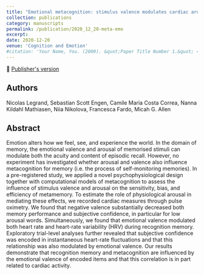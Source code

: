 ```yaml
---
title: "Emotional metacognition: stimulus valence modulates cardiac arousal and metamemory"
collection: publications
category: manuscripts
permalink: /publication/2020_12_20-meta-emo
excerpt:
date: 2020-12-20
venue: 'Cognition and Emotion'
#citation: 'Your Name, You. (2009). &quot;Paper Title Number 1.&quot; <i>Journal 1</i>. 1(1).'
---
```


<!--more-->

📄 [Publisher's version](https://www.tandfonline.com/doi/abs/10.1080/02699931.2020.1859993)

## Authors
Nicolas Legrand, Sebastian Scott Engen, Camile Maria Costa Correa, Nanna Kildahl Mathiasen, Niia Nikolova, Francesca Fardo, Micah G. Allen

## Abstract
Emotion alters how we feel, see, and experience the world. In the domain of memory, the emotional valence and arousal of memorised stimuli can modulate both the acuity and content of episodic recall. However, no experiment has investigated whether arousal and valence also influence metacognition for memory (i.e. the process of self-monitoring memories). In a pre-registered study, we applied a novel psychophysiological design together with computational models of metacognition to assess the influence of stimulus valence and arousal on the sensitivity, bias, and efficiency of metamemory. To estimate the role of physiological arousal in mediating these effects, we recorded cardiac measures through pulse oximetry. We found that negative valence substantially decreased both memory performance and subjective confidence, in particular for low arousal words. Simultaneously, we found that emotional valence modulated both heart rate and heart-rate variability (HRV) during recognition memory. Exploratory trial-level analyses further revealed that subjective confidence was encoded in instantaneous heart-rate fluctuations and that this relationship was also modulated by emotional valence. Our results demonstrate that recognition memory and metacognition are influenced by the emotional valence of encoded items and that this correlation is in part related to cardiac activity.
